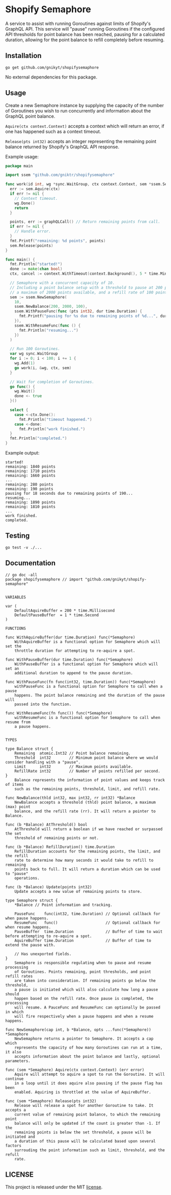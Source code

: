 # Shopify Semaphore

A service to assist with running Goroutines against limits of Shopify's GraphQL API. This service will "pause" running Goroutines if the configured API thresholds for point balance has been reached, pausing for a calculated duration, allowing for the point balance to refill completely before resuming.

## Installation

`go get github.com/gnikyt/shopifysemaphore`

No external dependencies for this package.

## Usage

Create a new Semaphore instance by supplying the capacity of the number of Goroutines you wish to run concurrently and information about the GraphQL point balance.

`Aquire(ctx context.Context)` accepts a context which will return an error, if one has happened such as a context timeout.

`Release(pts int32)` accepts an integer representing the remaining point balance returned by Shopify's GraphQL API response.

Example usage:

```go
package main

import ssem "github.com/gniktr/shopifysemaphore"

func work(id int, wg *sync.WaitGroup, ctx context.Context, sem *ssem.Semaphore) {
  err := sem.Aquire(ctx)
  if err != nil {
    // Context timeout.
    wg.Done()
    return
  }

  points, err := graphQLCall() // Return remaining points from call.
  if err != nil {
    // Handle error.
  }
  fmt.Printf("remaining: %d points", points)
  sem.Release(points)
}

func main() {
  fmt.Println("started!")
  done := make(chan bool)
  ctx, cancel := context.WithTimeout(context.Background(), 5 * time.Minute)

  // Semaphore with a concurrent capacity of 10.
  // Including a point balance setup with a threshold to pause at 200 points,
  // a maximum of 2000 points available, and a refill rate of 100 points per second.
  sem := ssem.NewSemaphore(
    10,
    ssem.NewBalance(200, 2000, 100),
    ssem.WithPauseFunc(func (pts int32, dur time.Duration) {
      fmt.Printf("pausing for %s due to remaining points of %d...", dur, pts)
    }),
    ssem.WithResumeFunc(func () {
      fmt.Println("resuming...")
    })
  )

  // Run 100 Goroutines.
  var wg sync.WaitGroup
  for i := 0; i < 100; i += 1 {
    wg.Add(1)
    go work(i, &wg, ctx, sem)
  }

  // Wait for completion of Goroutines.
  go func() {
    wg.Wait()
    done <- true
  }()

  select {
    case <-ctx.Done():
      fmt.Println("timeout happened.")
    case <-done:
      fmt.Println("work finished.")
  }
  fmt.Println("completed.")
}
```

Example output:

```
started!
remaining: 1840 points
remaining: 1710 points
remaining: 1660 points
...
remaining: 280 points
remaining: 190 points
pausing for 18 seconds due to remaining points of 190...
resuming...
remaining: 1890 points
remaining: 1810 points
...
work finished.
completed.
```

## Testing

`go test -v ./...`

## Documentation

```
// go doc -all
package shopifysemaphore // import "github.com/gnikyt/shopify-semaphore"


VARIABLES

var (
	DefaultAquireBuffer = 200 * time.Millisecond
	DefaultPauseBuffer  = 1 * time.Second
)

FUNCTIONS

func WithAquireBuffer(dur time.Duration) func(*Semaphore)
    WithAquireBuffer is a functional option for Semaphore which will set the
    throttle duration for attempting to re-aquire a spot.

func WithPauseBuffer(dur time.Duration) func(*Semaphore)
    WithPauseBuffer is a functional option for Semaphore which will set an
    additional duration to append to the pause duration.

func WithPauseFunc(fn func(int32, time.Duration)) func(*Semaphore)
    withPauseFunc is a functional option for Semaphore to call when a pause
    happens. The point balance remaining and the duration of the pause will
    passed into the function.

func WithResumeFunc(fn func()) func(*Semaphore)
    withResumeFunc is a functional option for Semaphore to call when resume from
    a pause happens.


TYPES

type Balance struct {
	Remaining  atomic.Int32 // Point balance remaining.
	Threshold  int32        // Minimum point balance where we would consider handling with a "pause".
	Limit      int32        // Maximum points available.
	RefillRate int32        // Number of points refilled per second.
}
    Balance represents the information of point values and keeps track of items
    such as the remaining points, threshold, limit, and refill rate.

func NewBalance(thld int32, max int32, rr int32) *Balance
    NewBalance accepts a threshold (thld) point balance, a maximum (max) point
    balance, and the refill rate (rr). It will return a pointer to Balance.

func (b *Balance) AtThreshold() bool
    AtThreshold will return a boolean if we have reached or surpassed the set
    threshold of remaining points or not.

func (b *Balance) RefillDuration() time.Duration
    RefillDuration accounts for the remaining points, the limit, and the refill
    rate to determine how many seconds it would take to refill to remaining
    points back to full. It will return a duration which can be used to "pause"
    operations.

func (b *Balance) Update(points int32)
    Update accepts a new value of remaining points to store.

type Semaphore struct {
	*Balance // Point information and tracking.

	PauseFunc    func(int32, time.Duration) // Optional callback for when pause happens.
	ResumeFunc   func()                     // Optional callback for when resume happens.
	PauseBuffer  time.Duration              // Buffer of time to wait before attempting to re-aquire a spot.
	AquireBuffer time.Duration              // Buffer of time to extend the pause with.

	// Has unexported fields.
}
    Semaphore is responsible regulating when to pause and resume processing
    of Goroutines. Points remaining, point thresholds, and point refill rates
    are taken into consideration. If remaining points go below the threshold,
    a pause is initiated which will also calculate how long a pause should
    happen based on the refill rate. Once pause is completed, the processing
    will resume. A PauceFunc and ResumeFunc can optionally be passed in which
    will fire respectively when a pause happens and when a resume happens.

func NewSemaphore(cap int, b *Balance, opts ...func(*Semaphore)) *Semaphore
    NewSemaphore returns a pointer to Semaphore. It accepts a cap which
    represents the capacity of how many Goroutines can run at a time, it also
    accepts information about the point balance and lastly, optional parameters.

func (sem *Semaphore) Aquire(ctx context.Context) (err error)
    Aquire will attempt to aquire a spot to run the Goroutine. It will continue
    in a loop until it does aquire also pausing if the pause flag has been
    enabled. Aquiring is throttled at the value of AquireBuffer.

func (sem *Semaphore) Release(pts int32)
    Release will release a spot for another Goroutine to take. It accepts a
    current value of remaining point balance, to which the remaining point
    balance will only be updated if the count is greater than -1. If the
    remaining points is below the set threshold, a pause will be initiated and
    a duration of this pause will be calculated based upon several factors
    surrouding the point information such as limit, threshold, and the refull
    rate.
```

## LICENSE

This project is released under the MIT [license](https://github.com/gnikyt/shopifysemaphore/blob/master/LICENSE).

